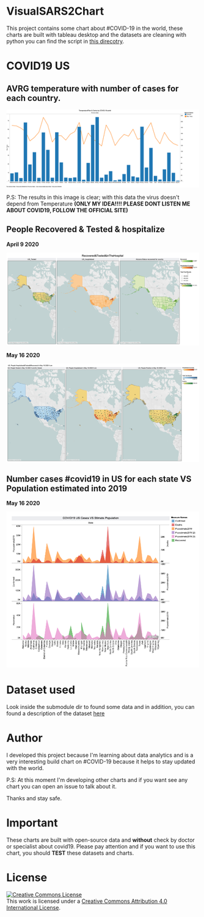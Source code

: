 # VisualSARS2Chart

This project contains some chart about #COVID-19 in the world, these charts are built with tableau desktop and the datasets are cleaning with python
you can find the script in [this direcotry](src/pyvcs-filter).

# COVID19 US

## AVRG temperature with number of cases for each country.

![](subproject/covid19_us/PUB_TemperatureFilter&Contry_COVID-19-world.png)

P.S: The results in this image is clear; with this data the virus doesn't depend from Temperature **(ONLY MY IDEA!!!! PLEASE DONT LISTEN ME ABOUT COVID19, FOLLOW THE OFFICIAL SITE)**

## People Recovered & Tested & hospitalize

**April 9 2020**

![](subproject/covid19_us/Recovered&Tested&inTheHospital_April_9.png)

**May 16 2020**

![](subproject/covid19_us/Recovered&Tested&inTheHospital_May_15.png)

## Number cases #covid19 in US for each state **VS** Population estimated into 2019

**May 16 2020**

![](subproject/covid19_us/CasesVsPopulation/May_16_2020.png)

# Dataset used

Look inside the submodule dir to found some data and in addition, you can found a description of the dataset [here](data/README.md)

# Author

I developed this project because I'm learning about data analytics and is a very interesting build chart on #COVID-19 because it helps to stay updated with the world.

P.S: At this moment I'm developing other charts and if you want see any chart you can open an issue to talk about it.

Thanks and stay safe.

# Important

These charts are built with open-source data and **without** check by doctor or specialist about covid19. Please pay attention and if you want to use this chart, you should **TEST** these datasets and charts.

# License

<a rel="license" href="http://creativecommons.org/licenses/by/4.0/"><img alt="Creative Commons License" style="border-width:0" src="https://i.creativecommons.org/l/by/4.0/88x31.png" /></a><br />This work is licensed under a <a rel="license" href="http://creativecommons.org/licenses/by/4.0/">Creative Commons Attribution 4.0 International License</a>.